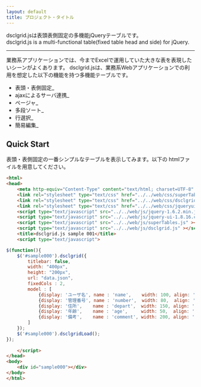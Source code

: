 ```yaml
---
layout: default
title: プロジェクト・タイトル
---
```

 
dsclgrid.jsは表頭表側固定の多機能jQueryテーブルです。  
dsclgrid.js is a multi-functional table(fixed table head and side) for jQuery.

-----

業務系アプリケーションでは、今までExcelで運用していた大きな表を表現したいシーンがよくあります。
dsclgrid.jsは、業務系Webアプリケーションでの利用を想定した以下の機能を持つ多機能テーブルです。

*   表頭・表側固定_
*   ajaxによるサーバ連携_
*   ページャ_
*   多段ソート_
*   行選択_
*   簡易編集_


Quick Start
-----
表頭・表側固定の一番シンプルなテーブルを表示してみます。以下の htmlファイルを用意してください。

```html
<html>
<head>
	<meta http-equiv="Content-Type" content="text/html; charset=UTF-8" />
    <link rel="stylesheet" type="text/css" href="../../web/css/superTables.css" />
    <link rel="stylesheet" type="text/css" href="../../web/css/dsclgrid.css" />
    <link rel="stylesheet" type="text/css" href="../../web/css/jqueryui/jquery-ui-1.8.16.custom.css" />
	<script type="text/javascript" src="../../web/js/jquery-1.6.2.min.js"></script>
	<script type="text/javascript" src="../../web/js/jquery-ui-1.8.16.custom.min.js"></script>
    <script type="text/javascript" src="../../web/js/superTables.js" ></script>
    <script type="text/javascript" src="../../web/js/dsclgrid.js" ></script>
	<title>dsclgrid.js sample 001</title>
	<script type="text/javascript">

$(function(){
    $('#sample000').dsclgrid({
    	titlebar: false,
        width: "400px",
        height: "200px",
        url: "data.json",
        fixedCols : 2,
        model : [
            {display: 'ユーザ名', name : 'name',    width: 100, align: 'left'  },
            {display: '管理番号', name : 'number',  width: 80,  align: 'center'},
            {display: '住所',    name : 'depart',  width: 150, align: 'left'  },
            {display: '年齢',    name : 'age',     width: 50,  align: 'right' },
            {display: '備考',    name : 'comment', width: 200, align: 'left'  }
        ]
    });
    $('#sample000').dsclgridLoad();
});
	
	</script>
</head>
<body>
	<div id="sample000"></div>
</body>
</html>
```

